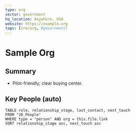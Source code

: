 ```yaml
---
type: org
sector: government
hq_location: Anywhere, USA
website: https://example.org
tags: [crm/org, #government]
---
```


# Sample Org

## Summary
- Pilot-friendly; clear buying center.

## Key People (auto)
```dataview
TABLE role, relationship_stage, last_contact, next_touch
FROM "20_People"
WHERE type = "person" AND org = this.file.link
SORT relationship_stage asc, next_touch asc
```
